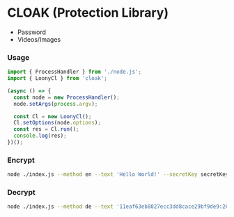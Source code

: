 # CLOAK (Protection Library)

- Password
- Videos/Images

### Usage

```js
import { ProcessHandler } from './node.js';
import { LoonyCl } from 'cloak';

(async () => {
  const node = new ProcessHandler();
  node.setArgs(process.argv);

  const Cl = new LoonyCl();
  Cl.setOptions(node.options);
  const res = Cl.run();
  console.log(res);
})();
```

### Encrypt

```bash
node ./index.js --method en --text 'Hello World!' --secretKey secretKey
```

### Decrypt

```bash
node ./index.js --method de --text '11eaf63eb8027ecc3dd8cace29bf9de9:2672640b5b785437627b3a4f8c17666c' --secretKey secretKey
```
